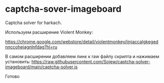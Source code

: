 # captcha-sover-imageboard
Captcha solver for harkach.

Используем расширение Violent Monkey:

https://chrome.google.com/webstore/detail/violentmonkey/jinjaccalgkegednnccohejagnlnfdag?hl=ru

В самом расширении добавляем линк к raw файлу скрипта и нажимаем установить:
https://raw.githubusercontent.com/Sojew/captcha-solver-imageboard/main/captcha-solver.js

Готово
